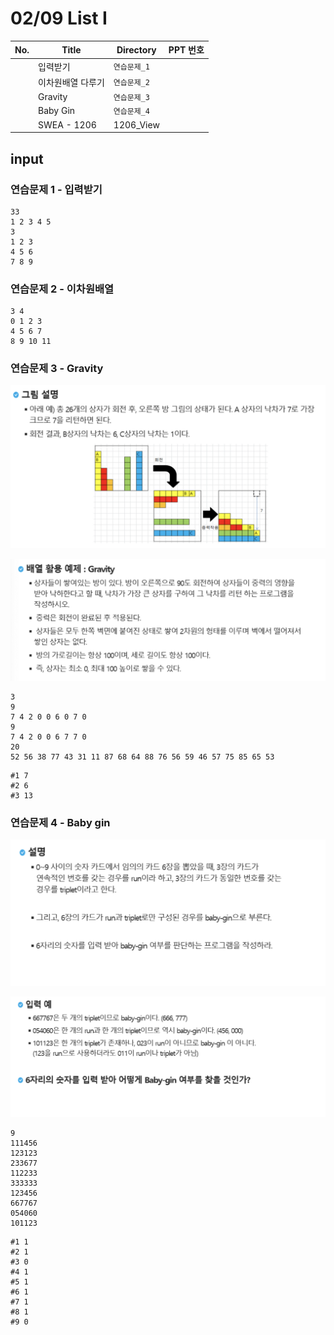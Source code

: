 # 02/09 List I

| No.  | Title             | Directory    | PPT 번호 |
| ---- | ----------------- | ------------ | :------: |
|      | 입력받기          | `연습문제_1` |          |
|      | 이차원배열 다루기 | `연습문제_2` |          |
|      | Gravity           | `연습문제_3` |          |
|      | Baby Gin          | `연습문제_4` |          |
|      | SWEA - 1206       | 1206_View    |          |



## input

### 연습문제 1 - 입력받기

```
33
1 2 3 4 5
3
1 2 3
4 5 6
7 8 9
```



### 연습문제 2 - 이차원배열

```
3 4
0 1 2 3
4 5 6 7
8 9 10 11
```





### 연습문제 3 - Gravity

![gravity1](README.assets/gravity1.png)

![gravity2](README.assets/gravity2.png)

```
3
9
7 4 2 0 0 6 0 7 0
9
7 4 2 0 0 6 7 7 0
20
52 56 38 77 43 31 11 87 68 64 88 76 56 59 46 57 75 85 65 53
```

```
#1 7
#2 6
#3 13
```





### 연습문제 4 - Baby gin 

![baby-gin1](README.assets/baby-gin1.png)

![baby-gin2](README.assets/baby-gin2.png)

```
9
111456
123123
233677
112233
333333
123456
667767
054060
101123
```

```
#1 1
#2 1
#3 0
#4 1
#5 1
#6 1
#7 1
#8 1
#9 0
```



